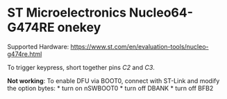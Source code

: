 # ST Microelectronics Nucleo64-G474RE onekey

Supported Hardware: <https://www.st.com/en/evaluation-tools/nucleo-g474re.html>

To trigger keypress, short together pins *C2* and *C3*.

**Not working**: To enable DFU via BOOT0, connect with ST-Link and modify the option bytes:
    * turn on nSWBOOT0
    * turn off DBANK
    * turn off BFB2